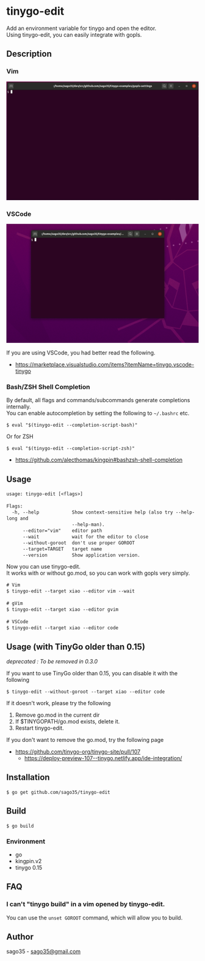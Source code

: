# tinygo-edit

Add an environment variable for tinygo and open the editor.  
Using tinygo-edit, you can easily integrate with gopls.  

## Description

### Vim

![tinygo-edit-with-vim](tinygo-edit-with-vim.gif)

### VSCode

![tinygo-edit-with-code](tinygo-edit-with-code.gif)

If you are using VSCode, you had better read the following.

* https://marketplace.visualstudio.com/items?itemName=tinygo.vscode-tinygo

### Bash/ZSH Shell Completion

By default, all flags and commands/subcommands generate completions internally.  
You can enable autocompletion by setting the following to `~/.bashrc` etc.  

```
$ eval "$(tinygo-edit --completion-script-bash)"
```

Or for ZSH

```
$ eval "$(tinygo-edit --completion-script-zsh)"
```

* https://github.com/alecthomas/kingpin#bashzsh-shell-completion

## Usage

```
usage: tinygo-edit [<flags>]

Flags:
  -h, --help            Show context-sensitive help (also try --help-long and
                        --help-man).
      --editor="vim"    editor path
      --wait            wait for the editor to close
      --without-goroot  don't use proper GOROOT
      --target=TARGET   target name
      --version         Show application version.
```

Now you can use tinygo-edit.  
It works with or without go.mod, so you can work with gopls very simply.  

```
# Vim
$ tinygo-edit --target xiao --editor vim --wait

# gVim
$ tinygo-edit --target xiao --editor gvim

# VSCode
$ tinygo-edit --target xiao --editor code
```

## Usage (with TinyGo older than 0.15)

*deprecated : To be removed in 0.3.0*

If you want to use TinyGo older than 0.15, you can disable it with the following  

```
$ tinygo-edit --without-goroot --target xiao --editor code
```

If it doesn't work, please try the following  

1. Remove go.mod in the current dir
2. If $TINYGOPATH/go.mod exists, delete it.
3. Restart tinygo-edit.

If you don't want to remove the go.mod, try the following page  

* https://github.com/tinygo-org/tinygo-site/pull/107
  * https://deploy-preview-107--tinygo.netlify.app/ide-integration/

## Installation

```
$ go get github.com/sago35/tinygo-edit
```

## Build

```
$ go build
```

### Environment

* go
* kingpin.v2
* tinygo 0.15

## FAQ

### I can't "tinygo build" in a vim opened by tinygo-edit.

You can use the `unset GOROOT` command, which will allow you to build.

## Author

sago35 - <sago35@gmail.com>
